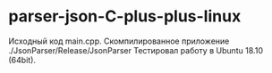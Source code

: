 # parser-json-C-plus-plus-linux

Исходный код main.cpp.
Скомпилированное приложение ./JsonParser/Release/JsonParser
Тестировал работу в Ubuntu 18.10 (64bit).
